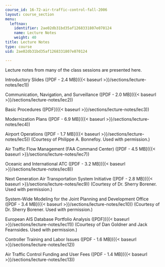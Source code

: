 ```yaml
---
course_id: 16-72-air-traffic-control-fall-2006
layout: course_section
menu:
  leftnav:
    identifier: 2ae02db31bd35af1268331807e070124
    name: Lecture Notes
    weight: 40
title: Lecture Notes
type: course
uid: 2ae02db31bd35af1268331807e070124

---
```


Lecture notes from many of the class sessions are presented here.

Introductory Slides ([PDF - 2.4 MB]({{< baseurl >}}/sections/lecture-notes/lec1))

Communication, Navigation, and Surveillance ([PDF - 2.0 MB]({{< baseurl >}}/sections/lecture-notes/lec2))

Basic Procedures ([PDF]({{< baseurl >}}/sections/lecture-notes/lec3))

Modernization Plans ([PDF - 6.9 MB]({{< baseurl >}}/sections/lecture-notes/lec4))

Airport Operations ([PDF - 1.7 MB]({{< baseurl >}}/sections/lecture-notes/lec5)) (Courtesy of Philippe A. Bonnefoy. Used with permission.)

Air Traffic Flow Management (FAA Command Center) ([PDF - 4.5 MB]({{< baseurl >}}/sections/lecture-notes/lec7))

Oceanic and International ATC ([PDF - 3.2 MB]({{< baseurl >}}/sections/lecture-notes/lec8))

Next Generation Air Transportation System Initiative ([PDF - 2.8 MB]({{< baseurl >}}/sections/lecture-notes/lec9)) (Courtesy of Dr. Sherry Borener. Used with permission.)

System-Wide Modeling for the Joint Planning and Development Office ([PDF - 3.4 MB]({{< baseurl >}}/sections/lecture-notes/lec10)) (Courtesy of Dr. Sherry Borener. Used with permission.)

European AIS Database Portfolio Analysis ([PDF]({{< baseurl >}}/sections/lecture-notes/lec11)) (Courtesy of Dan Goldner and Jack Fearnsides. Used with permission.)

Controller Training and Labor Issues ([PDF - 1.6 MB]({{< baseurl >}}/sections/lecture-notes/lec12))

Air Traffic Control Funding and User Fees ([PDF - 1.4 MB]({{< baseurl >}}/sections/lecture-notes/lec13))